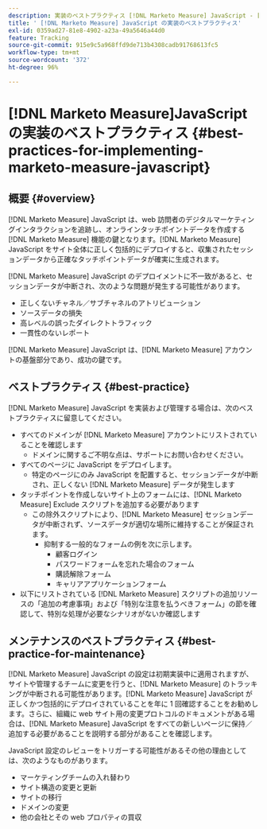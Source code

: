```yaml
---
description: 実装のベストプラクティス [!DNL Marketo Measure] JavaScript - [!DNL Marketo Measure]
title: ' [!DNL Marketo Measure] JavaScript の実装のベストプラクティス'
exl-id: 0359ad27-81e8-4902-a23a-49a5646a44d0
feature: Tracking
source-git-commit: 915e9c5a968ffd9de713b4308cadb91768613fc5
workflow-type: tm+mt
source-wordcount: '372'
ht-degree: 96%

---
```


# [!DNL Marketo Measure]JavaScript の実装のベストプラクティス {#best-practices-for-implementing-marketo-measure-javascript}

## 概要 {#overview}

[!DNL Marketo Measure] JavaScript は、web 訪問者のデジタルマーケティングインタラクションを追跡し、オンラインタッチポイントデータを作成する [!DNL Marketo Measure] 機能の鍵となります。[!DNL Marketo Measure] JavaScript をサイト全体に正しく包括的にデプロイすると、収集されたセッションデータから正確なタッチポイントデータが確実に生成されます。

[!DNL Marketo Measure] JavaScript のデプロイメントに不一致があると、セッションデータが中断され、次のような問題が発生する可能性があります。

* 正しくないチャネル／サブチャネルのアトリビューション
* ソースデータの損失
* 高レベルの誤ったダイレクトトラフィック
* 一貫性のないレポート

[!DNL Marketo Measure] JavaScript は、[!DNL Marketo Measure] アカウントの基盤部分であり、成功の鍵です。

## ベストプラクティス {#best-practice}

[!DNL Marketo Measure] JavaScript を実装および管理する場合は、次のベストプラクティスに留意してください。

* すべてのドメインが [!DNL Marketo Measure] アカウントにリストされていることを確認します
   * ドメインに関するご不明な点は、サポートにお問い合わせください。
* すべてのページに JavaScript をデプロイします。
   * 特定のページにのみ JavaScript を配置すると、セッションデータが中断され、正しくない [!DNL Marketo Measure] データが発生します
* タッチポイントを作成しないサイト上のフォームには、[!DNL Marketo Measure] Exclude スクリプトを追加する必要があります
   * この除外スクリプトにより、[!DNL Marketo Measure] セッションデータが中断されず、ソースデータが適切な場所に維持することが保証されます。
      * 抑制する一般的なフォームの例を次に示します。
         * 顧客ログイン
         * パスワードフォームを忘れた場合のフォーム
         * 購読解除フォーム
         * キャリアアプリケーションフォーム
* 以下にリストされている [!DNL Marketo Measure] スクリプトの追加リソースの「追加の考慮事項」および「特別な注意を払うべきフォーム」の節を確認して、特別な処理が必要なシナリオがないか確認します

## メンテナンスのベストプラクティス {#best-practice-for-maintenance}

[!DNL Marketo Measure] JavaScript の設定は初期実装中に適用されますが、サイトや管理するチームに変更を行うと、[!DNL Marketo Measure] のトラッキングが中断される可能性があります。[!DNL Marketo Measure] JavaScript が正しくかつ包括的にデプロイされていることを年に 1 回確認することをお勧めします。さらに、組織に web サイト用の変更プロトコルのドキュメントがある場合は、[!DNL Marketo Measure] JavaScript をすべての新しいページに保持／追加する必要があることを説明する部分があることを確認します。

JavaScript 設定のレビューをトリガーする可能性があるその他の理由としては、次のようなものがあります。

* マーケティングチームの入れ替わり
* サイト構造の変更と更新
* サイトの移行
* ドメインの変更
* 他の会社とその web プロパティの買収

